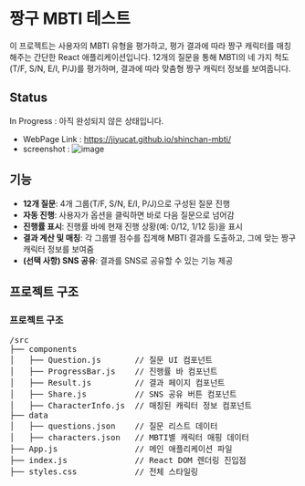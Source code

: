 # 짱구 MBTI 테스트

이 프로젝트는 사용자의 MBTI 유형을 평가하고, 평가 결과에 따라 짱구 캐릭터를 매칭해주는 간단한 React 애플리케이션입니다. 12개의 질문을 통해 MBTI의 네 가지 척도(T/F, S/N, E/I, P/J)를 평가하며, 결과에 따라 맞춤형 짱구 캐릭터 정보를 보여줍니다.

## Status
In Progress : 아직 완성되지 않은 상태입니다.
- WebPage Link : https://jiyucat.github.io/shinchan-mbti/
- screenshot : ![image](https://github.com/user-attachments/assets/be92ec0e-5a7a-4678-b035-8141a8f79fdf)


## 기능

- **12개 질문**: 4개 그룹(T/F, S/N, E/I, P/J)으로 구성된 질문 진행
- **자동 진행**: 사용자가 옵션을 클릭하면 바로 다음 질문으로 넘어감
- **진행률 표시**: 진행률 바에 현재 진행 상황(예: 0/12, 1/12 등)을 표시
- **결과 계산 및 매칭**: 각 그룹별 점수를 집계해 MBTI 결과를 도출하고, 그에 맞는 짱구 캐릭터 정보를 보여줌
- **(선택 사항) SNS 공유**: 결과를 SNS로 공유할 수 있는 기능 제공

## 프로젝트 구조
<h3>프로젝트 구조</h3>
<pre>
/src
├── components
│   ├── Question.js       // 질문 UI 컴포넌트
│   ├── ProgressBar.js    // 진행률 바 컴포넌트
│   ├── Result.js         // 결과 페이지 컴포넌트
│   ├── Share.js          // SNS 공유 버튼 컴포넌트
│   ├── CharacterInfo.js  // 매칭된 캐릭터 정보 컴포넌트
├── data
│   ├── questions.json    // 질문 리스트 데이터
│   ├── characters.json   // MBTI별 캐릭터 매핑 데이터
├── App.js                // 메인 애플리케이션 파일
├── index.js              // React DOM 렌더링 진입점
├── styles.css            // 전체 스타일링
</pre>
